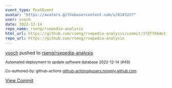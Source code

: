 ```yaml
---
event_type: PushEvent
avatar: "https://avatars.githubusercontent.com/u/814322?"
user: vsoch
date: 2022-12-14
repo_name: rseng/rsepedia-analysis
html_url: https://github.com/rseng/rsepedia-analysis/commit/3fdff044e1f56ce858e808c8565e415cfcc6951a
repo_url: https://github.com/rseng/rsepedia-analysis
---
```


<a href='https://github.com/vsoch' target='_blank'>vsoch</a> pushed to <a href='https://github.com/rseng/rsepedia-analysis' target='_blank'>rseng/rsepedia-analysis</a>

<small>Automated deployment to update software database 2022-12-14 (#49)

Co-authored-by: github-actions <github-actions@users.noreply.github.com></small>

<a href='https://github.com/rseng/rsepedia-analysis/commit/3fdff044e1f56ce858e808c8565e415cfcc6951a' target='_blank'>View Commit</a>